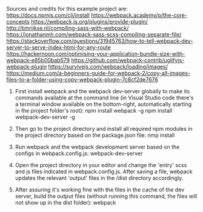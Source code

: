 
Sources and credits for this example project are:
https://docs.npmjs.com/cli/install
https://webpack.academy/p/the-core-concepts
https://webpack.js.org/plugins/provide-plugin/
http://timrijkse.nl/compiling-sass-with-webpack/ 
https://jonathanmh.com/webpack-sass-scss-compiling-separate-file/
https://stackoverflow.com/questions/31945763/how-to-tell-webpack-dev-server-to-serve-index-html-for-any-route
https://hackernoon.com/optimising-your-application-bundle-size-with-webpack-e85b00bab579 
https://github.com/webpack-contrib/uglifyjs-webpack-plugin
https://survivejs.com/webpack/loading/images/
https://medium.com/a-beginners-guide-for-webpack-2/copy-all-images-files-to-a-folder-using-copy-webpack-plugin-7c8cf2de7676

1. First install webpack and the webpack dev-server globally to make its commands available at the command line
(in Visual Studio code there's a terminal window available on the bottom-right, automatically starting in the project folder's root):
npm install webpack -g
npm install webpack-dev-server -g

2. Then go to the project directory and install all required npm modules in the project directory based on the package.json file:
nmp install

3. Run webpack and the webpack development server based on the configs in webpack.config.js:
webpack-dev-server

4. Open the project directory in your editor and change the 'entry' scss and js files indicated in webpack.config.js.
After saving a file, webpack updates the relevant 'output' files in the /dist directory accordingly.

5. After assuring it's working fine with the files in the cache of the dev server, build the output files (without running this command, the files will not show up in the dist folder):
webpack
